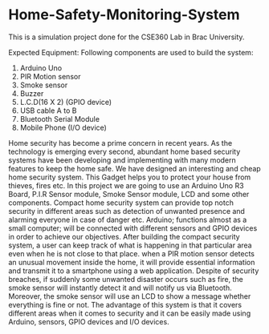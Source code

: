 # Home-Safety-Monitoring-System
This is a simulation project done for the CSE360 Lab in Brac University. 

Expected Equipment:
Following components are used to build the system:
1.	Arduino Uno
2.	PIR Motion sensor
3.	Smoke sensor
4.	Buzzer
5.	L.C.D(16 X 2) (GPIO device)
6.	USB cable A to B
7.	Bluetooth Serial Module
8.	Mobile Phone (I/O device)

Home security has become a prime concern in recent years. As the technology is emerging every
second, abundant home based security systems have been developing and implementing with many modern features to keep the home safe.
We have designed an interesting and cheap home security system. This Gadget helps you to protect your house from thieves, fires etc. In this project we are going 
to use an Arduino Uno R3 Board, P.I.R Sensor module, Smoke Sensor module, LCD and some other components. Compact home security system can provide top notch security 
in different areas such as detection of unwanted presence and alarming everyone in case of danger etc. Arduino; functions almost as a small computer; will be 
connected with different sensors and GPIO devices in order to achieve our objectives. After building the compact security system, a user can keep track of what is 
happening in that particular area even when he is not close to that place. when a PIR motion sensor detects an unusual movement inside the home, it will provide 
essential information and transmit it to a smartphone using a web application. Despite of security breaches, if suddenly some unwanted disaster occurs such as fire, 
the smoke sensor will instantly detect it and will notify us via Bluetooth. Moreover, the smoke sensor will use an LCD to show a message whether everything is fine 
or not. The advantage of this system is that it covers different areas when it comes to security and it can be easily made using Arduino, sensors, GPIO devices 
and I/O devices.
